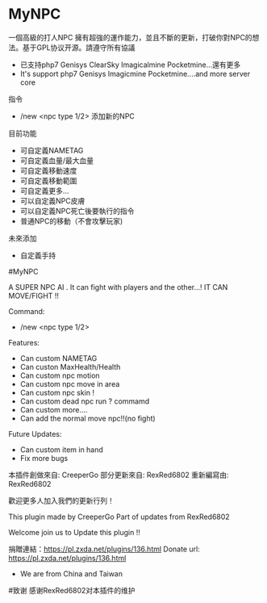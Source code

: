 # MyNPC

一個高級的打人NPC 擁有超強的運作能力，並且不斷的更新，打破你對NPC的想法。基于GPL协议开源。請遵守所有協議

- 已支持php7 Genisys ClearSky Imagicalmine Pocketmine...還有更多
- It's support php7 Genisys Imagicmine Pocketmine....and more server core

指令
- /new <npc name><npc type 1/2> 添加新的NPC

目前功能
- 可自定義NAMETAG
- 可自定義血量/最大血量
- 可自定義移動速度
- 可自定義移動範圍
- 可自定義更多…
- 可以自定義NPC皮膚
- 可以自定義NPC死亡後要執行的指令
- 普通NPC的移動（不會攻擊玩家)

未來添加
- 自定義手持

#MyNPC

A SUPER NPC AI . It can fight with players and the other...!
IT CAN MOVE/FIGHT !!

Command:
- /new <npc name> <npc type 1/2>

Features:
- Can custom NAMETAG
- Can custon MaxHealth/Health
- Can custom npc motion
- Can custom npc move in area
- Can custom npc skin !
- Can custom dead npc run ? commamd
- Can custom more....
- Can add the normal move npc!!(no fight)

Future Updates:
- Can custom item in hand
- Fix more bugs

本插件創做來自: CreeperGo
部分更新來自: RexRed6802
重新編寫由: RexRed6802

歡迎更多人加入我們的更新行列！

This plugin made by CreeperGo
Part of updates from RexRed6802

Welcome join us to Update this plugin !!

捐贈連結：https://pl.zxda.net/plugins/136.html
Donate url: https://pl.zxda.net/plugins/136.html


- We are from China and Taiwan

#致谢
感谢RexRed6802对本插件的维护
